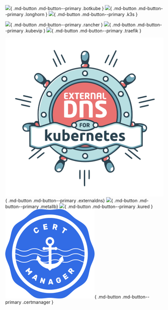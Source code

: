 [<img src="https://assets.website-files.com/633705de6adaa38599d8e258/6338148fa3f8a509639804fa_botkube-logo.svg">](https://botkube.io/){ .md-button .md-button--primary .botkube } [<img src="https://longhorn.io/img/logos/longhorn-horizontal-color.png">](https://longhorn.io/){ .md-button .md-button--primary .longhorn } [<img src="https://k3s.io/img/k3s-logo-light.svg">](https://k3s.io/){ .md-button .md-button--primary .k3s }

[<img src="https://ranchercomprd.eks-prod.suse.com/assets/img/logos/rancher-logo-horiz-color.svg">](https://www.rancher.com/){ .md-button .md-button--primary .rancher } [<img src="https://kube-vip.io/images/compose-light.svg">](https://kube-vip.io/){ .md-button .md-button--primary .kubevip }  [<img src="https://traefik.io/static/traefik-proxy-logo--white-82153be41e0ce620a921b4bce974f6d8.svg">](https://traefik.io/){ .md-button .md-button--primary .traefik }

[<img src="https://raw.githubusercontent.com/kubernetes-sigs/external-dns/master/docs/img/external-dns.png">](https://github.com/kubernetes-sigs/external-dns){ .md-button .md-button--primary .externaldns} [<img src="https://metallb.universe.tf/images/logo/metallb-white.png">](https://metallb.universe.tf/){ .md-button .md-button--primary .metallb} [<img src="https://raw.githubusercontent.com/kubereboot/kured/main/img/logo.png">](https://github.com/kubereboot/kured){ .md-button .md-button--primary .kured } [<img src="https://raw.githubusercontent.com/cert-manager/cert-manager/6c5189c916dc17860680eb633fa8c7a4f40fa1b4/logo/logo.svg">](https://cert-manager.io/docs/){ .md-button .md-button--primary .certmanager }
